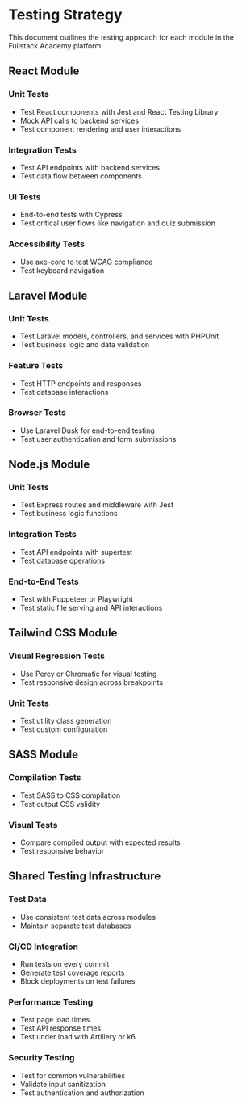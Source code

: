 # Testing Strategy

This document outlines the testing approach for each module in the Fullstack Academy platform.

## React Module

### Unit Tests
- Test React components with Jest and React Testing Library
- Mock API calls to backend services
- Test component rendering and user interactions

### Integration Tests
- Test API endpoints with backend services
- Test data flow between components

### UI Tests
- End-to-end tests with Cypress
- Test critical user flows like navigation and quiz submission

### Accessibility Tests
- Use axe-core to test WCAG compliance
- Test keyboard navigation

## Laravel Module

### Unit Tests
- Test Laravel models, controllers, and services with PHPUnit
- Test business logic and data validation

### Feature Tests
- Test HTTP endpoints and responses
- Test database interactions

### Browser Tests
- Use Laravel Dusk for end-to-end testing
- Test user authentication and form submissions

## Node.js Module

### Unit Tests
- Test Express routes and middleware with Jest
- Test business logic functions

### Integration Tests
- Test API endpoints with supertest
- Test database operations

### End-to-End Tests
- Test with Puppeteer or Playwright
- Test static file serving and API interactions

## Tailwind CSS Module

### Visual Regression Tests
- Use Percy or Chromatic for visual testing
- Test responsive design across breakpoints

### Unit Tests
- Test utility class generation
- Test custom configuration

## SASS Module

### Compilation Tests
- Test SASS to CSS compilation
- Test output CSS validity

### Visual Tests
- Compare compiled output with expected results
- Test responsive behavior

## Shared Testing Infrastructure

### Test Data
- Use consistent test data across modules
- Maintain separate test databases

### CI/CD Integration
- Run tests on every commit
- Generate test coverage reports
- Block deployments on test failures

### Performance Testing
- Test page load times
- Test API response times
- Test under load with Artillery or k6

### Security Testing
- Test for common vulnerabilities
- Validate input sanitization
- Test authentication and authorization